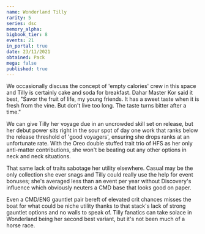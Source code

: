 ```yaml
---
name: Wonderland Tilly
rarity: 5
series: dsc
memory_alpha:
bigbook_tier: 8
events: 21
in_portal: true
date: 23/11/2021
obtained: Pack
mega: false
published: true
---
```


We occasionally discuss the concept of 'empty calories' crew in this space and Tilly is certainly cake and soda for breakfast. Dahar Master Kor said it best, "Savor the fruit of life, my young friends. It has a sweet taste when it is fresh from the vine. But don't live too long. The taste turns bitter after a time."

We can give Tilly her voyage due in an uncrowded skill set on release, but her debut power sits right in the sour spot of day one work that ranks below the release threshold of 'good voyagers', ensuring she drops ranks at an unfortunate rate. With the Oreo double stuffed trait trio of HFS as her only anti-matter contributions, she won't be beating out any other options in neck and neck situations.

That same lack of traits sabotage her utility elsewhere. Casual may be the only collection she ever snags and Tilly could really use the help for event bonuses; she's averaged less than an event per year without Discovery's influence which obviously neuters a CMD base that looks good on paper.

Even a CMD/ENG gauntlet pair bereft of elevated crit chances misses the boat for what could be niche utility thanks to that stack's lack of strong gauntlet options and no walls to speak of. Tilly fanatics can take solace in Wonderland being her second best variant, but it's not been much of a horse race.
